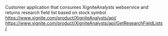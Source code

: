 Customer application that consumes XigniteAnalysts webservice and returns research field list based on stock symbol
https://www.xignite.com/product/XigniteAnalysts/api/
https://www.xignite.com/product/XigniteAnalysts/api/GetResearchFieldLists/